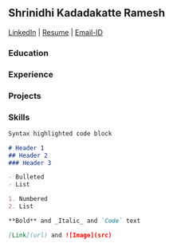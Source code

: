 ## Shrinidhi Kadadakatte Ramesh

[LinkedIn](https://www.linkedin.com/in/shrinidhikr)   |   [Resume](https://shorturl.at/uJTW9)   |   [Email-ID](https://mail.google.com/mail/?view=cm&fs=1&to=shrinidhi987@gmail.com)

### Education

### Experience

### Projects

### Skills


```markdown
Syntax highlighted code block

# Header 1
## Header 2
### Header 3

- Bulleted
- List

1. Numbered
2. List

**Bold** and _Italic_ and `Code` text

[Link](url) and ![Image](src)
```
